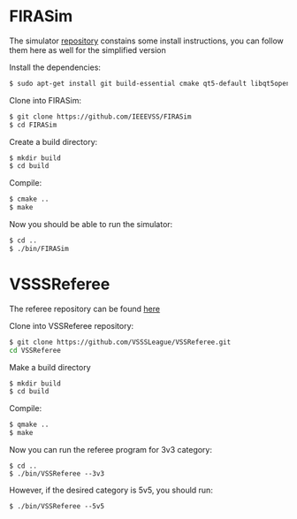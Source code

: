 # FIRASim

The simulator [repository](https://github.com/IEEEVSS/FIRASim) constains some install instructions, you can follow them here as well for the simplified version

 Install the dependencies:
 ```sh
 $ sudo apt-get install git build-essential cmake qt5-default libqt5opengl5-dev libgl1-mesa-dev libglu1-mesa-dev libprotobuf-dev protobuf-compiler libode-dev libboost-dev
 ```

 Clone into FIRASim:
 ```sh
 $ git clone https://github.com/IEEEVSS/FIRASim
 $ cd FIRASim
 ```

 Create a build directory:
 ```sh
 $ mkdir build
 $ cd build
 ```

 Compile:
 ```sh
 $ cmake ..
 $ make
 ```

Now you should be able to run the simulator:

 ```sh
 $ cd ..
 $ ./bin/FIRASim
 ```

# VSSSReferee

The referee repository can be found [here](https://github.com/VSSSLeague/VSSReferee)

 Clone into VSSReferee repository:
 ```sh
 $ git clone https://github.com/VSSSLeague/VSSReferee.git
 cd VSSReferee
 ```

 Make a build directory
 ```sh
 $ mkdir build
 $ cd build
 ```

 Compile:
 ```sh
 $ qmake ..
 $ make
 ```

 Now you can run the referee program for 3v3 category:
 ```
 $ cd ..
 $ ./bin/VSSReferee --3v3
 ```

 However, if the desired category is 5v5, you should run:
 ```
 $ ./bin/VSSReferee --5v5
 ```
